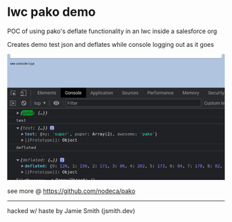 # lwc pako demo

POC of using pako's deflate functionality in an lwc inside a salesforce org

Creates demo test json and deflates while console logging out as it goes

![shot](https://github.com/jsmithdev/lwc-pako-demo/blob/main/Screenshot-logs.png?raw=true)

see more @ https://github.com/nodeca/pako

---

hacked w/ haste by Jamie Smith (jsmith.dev)
